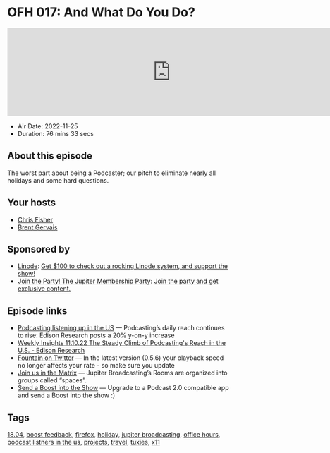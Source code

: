 # OFH 017: And What Do You Do?

<iframe src="https://player.fireside.fm/v2/MkcqFyfv+ayUar-Ga?theme=dark" width="740" height="200" frameborder="0" scrolling="no"></iframe>

* Air Date: 2022-11-25
* Duration: 76 mins 33 secs

## About this episode

The worst part about being a Podcaster; our pitch to eliminate nearly all holidays and some hard questions.

## Your hosts
* [Chris Fisher](https://www.officehours.hair/hosts/chrislas)
* [Brent Gervais](https://www.officehours.hair/hosts/brentgervais)

## Sponsored by

  * [Linode](https://linode.com/jupiter): [Get $100 to check out a rocking Linode system, and support the show!](https://linode.com/jupiter)
  * [Join the Party! The Jupiter Membership Party](https://www.jupiter.party/): [Join the party and get exclusive content. ](https://www.jupiter.party/)



## Episode links

  * [Podcasting listening up in the US](https://podnews.net/update/daily-podcast-reach "Podcasting listening up in the US") — Podcasting’s daily reach continues to rise: Edison Research posts a 20% y-on-y increase
  * [Weekly Insights 11.10.22 The Steady Climb of Podcasting's Reach in the U.S. - Edison Research](https://www.edisonresearch.com/weekly-insights-11-10-22-the-steady-climb-of-podcastings-reach-in-the-u-s/?utm_source=podnews.net&utm_medium=web&utm_campaign=podnews.net:2022-11-14 "Weekly Insights 11.10.22 The Steady Climb of Podcasting's Reach in the U.S. - Edison Research")
  * [Fountain on Twitter](https://twitter.com/fountain_app/status/1592938299282554880 "Fountain on Twitter") — In the latest version (0.5.6) your playback speed no longer affects your rate - so make sure you update
  * [Join us in the Matrix](https://www.jupiterbroadcasting.com/community/matrix/ "Join us in the Matrix") — Jupiter Broadcasting’s Rooms are organized into groups called “spaces”.
  * [Send a Boost into the Show](https://podcastindex.org/apps?appTypes=app&elements=Value "Send a Boost into the Show") — Upgrade to a Podcast 2.0 compatible app and send a Boost into the show :)



## Tags

[18.04](https://www.officehours.hair/tags/18.04), [boost feedback](https://www.officehours.hair/tags/boost%20feedback), [firefox](https://www.officehours.hair/tags/firefox), [holiday](https://www.officehours.hair/tags/holiday), [jupiter broadcasting](https://www.officehours.hair/tags/jupiter%20broadcasting), [office hours](https://www.officehours.hair/tags/office%20hours), [podcast listners in the us](https://www.officehours.hair/tags/podcast%20listners%20in%20the%20us), [projects](https://www.officehours.hair/tags/projects), [travel](https://www.officehours.hair/tags/travel), [tuxies](https://www.officehours.hair/tags/tuxies), [x11](https://www.officehours.hair/tags/x11)